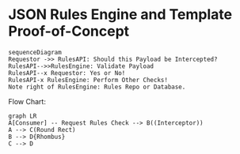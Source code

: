 # JSON Rules Engine and Template Proof-of-Concept

```mermaid
sequenceDiagram
Requestor ->> RulesAPI: Should this Payload be Intercepted?
RulesAPI-->>RulesEngine: Validate Payload
RulesAPI--x Requestor: Yes or No!
RulesAPI-x RulesEngine: Perform Other Checks!
Note right of RulesEngine: Rules Repo or Database.
```

Flow Chart:

```mermaid
graph LR
A[Consumer] -- Request Rules Check --> B((Interceptor))
A --> C(Round Rect)
B --> D{Rhombus}
C --> D
```
